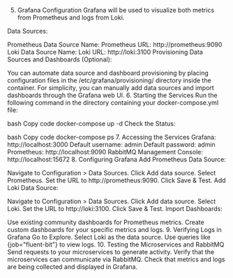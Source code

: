 5. Grafana Configuration
Grafana will be used to visualize both metrics from Prometheus and logs from Loki.

Data Sources:

Prometheus Data Source
Name: Prometheus
URL: http://prometheus:9090
Loki Data Source
Name: Loki
URL: http://loki:3100
Provisioning Data Sources and Dashboards (Optional):

You can automate data source and dashboard provisioning by placing configuration files in the /etc/grafana/provisioning/ directory inside the container.
For simplicity, you can manually add data sources and import dashboards through the Grafana web UI.
6. Starting the Services
Run the following command in the directory containing your docker-compose.yml file:

bash
Copy code
docker-compose up -d
Check the Status:

bash
Copy code
docker-compose ps
7. Accessing the Services
Grafana: http://localhost:3000
Default username: admin
Default password: admin
Prometheus: http://localhost:9090
RabbitMQ Management Console: http://localhost:15672
8. Configuring Grafana
Add Prometheus Data Source:

Navigate to Configuration > Data Sources.
Click Add data source.
Select Prometheus.
Set the URL to http://prometheus:9090.
Click Save & Test.
Add Loki Data Source:

Navigate to Configuration > Data Sources.
Click Add data source.
Select Loki.
Set the URL to http://loki:3100.
Click Save & Test.
Import Dashboards:

Use existing community dashboards for Prometheus metrics.
Create custom dashboards for your specific metrics and logs.
9. Verifying Logs in Grafana
Go to Explore.
Select Loki as the data source.
Use queries like {job="fluent-bit"} to view logs.
10. Testing the Microservices and RabbitMQ
Send requests to your microservices to generate activity.
Verify that the microservices can communicate via RabbitMQ.
Check that metrics and logs are being collected and displayed in Grafana.
